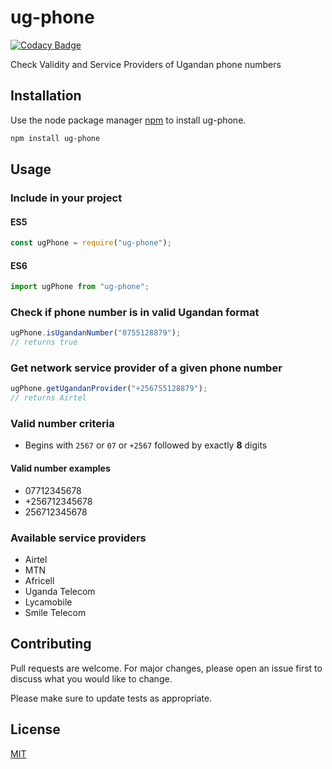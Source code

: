 # ug-phone

[![Codacy Badge](https://api.codacy.com/project/badge/Grade/5c0365d05cdd4c0a8cf67800a0c37b69)](https://app.codacy.com/gh/kaggwachristopher/ug-phone-wizard?utm_source=github.com&utm_medium=referral&utm_content=kaggwachristopher/ug-phone-wizard&utm_campaign=Badge_Grade_Settings)

Check Validity and Service Providers of Ugandan phone numbers

## Installation

Use the node package manager [npm](https://docs.npmjs.com/) to install ug-phone.

```bash
npm install ug-phone
```

## Usage

### Include in your project

#### ES5

```javascript
const ugPhone = require("ug-phone");
```

#### ES6

```javascript
import ugPhone from "ug-phone";
```

### Check if phone number is in valid Ugandan format

```javascript
ugPhone.isUgandanNumber("0755128879");
// returns true
```

### Get network service provider of a given phone number

```javascript
ugPhone.getUgandanProvider("+256755128879");
// returns Airtel
```

### Valid number criteria

- Begins with `2567` or `07` or `+2567` followed by exactly **8** digits

#### Valid number examples

- 07712345678
- +256712345678
- 256712345678

### Available service providers

- Airtel
- MTN
- Africell
- Uganda Telecom
- Lycamobile
- Smile Telecom

## Contributing

Pull requests are welcome. For major changes, please open an issue first to discuss what you would like to change.

Please make sure to update tests as appropriate.

## License

[MIT](https://choosealicense.com/licenses/mit/)
